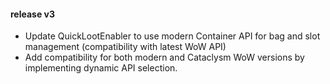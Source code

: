 #### release v3

- Update QuickLootEnabler to use modern Container API for bag and slot management (compatibility with latest WoW API)
- Add compatibility for both modern and Cataclysm WoW versions by implementing dynamic API selection.
